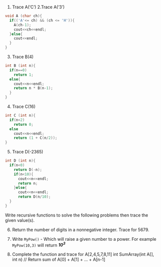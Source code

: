 1. Trace A(‘C’)    2.Trace A(‘3’)

```cpp
void A (char ch){
  if(('A'<= ch) && (ch <= 'H')){
    A(ch-1);
    cout<<ch<<endl;
  }else{
    cout<<endl;
  }
}
```

3. Trace B(4)

```cpp
int B (int n){
  if(n==0)
    return 1;
  else{
    cout<<n<<endl;
    return n * B(n-1);
  }
}
```
4. Trace C(16)

```cpp
int C (int n){
  if(n<2)
    return 0;
  else
    cout<<n<<endl;
    return (1 + C(n/2));
}
```

5. Trace D(-2365)

```cpp
int D (int n){
  if(n<0)
    return D(-n);
    if(n<10){
      cout<<n<<endl;
      return n;
    }else{
      cout<<n<<endl;
      return D(n/10);
  }
}
```
Write recursive functions to solve the following problems then trace the given value(s).

6. Return the number of digits in a nonnegative integer. Trace for 5679.

7. Write `MyPow()` - Which will raise a given number to a power. For example `MyPow(10,3)` will return ***10<sup>3</sup>*** 

8. Complete the function and trace for A[2,4,5,7,8,11]
	int SumArray(int A[], int n)
	// Return sum of A[0] + A[1] + … + A[n-1]
